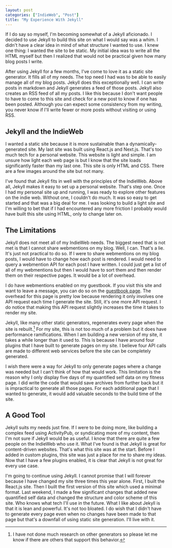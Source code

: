 ```yaml
---
layout: post
categories: ["IndieWeb", "Post"]
title: "My Experience With Jekyll"
---
```


If I do say so myself, I'm becoming somewhat of a Jekyll aficionado. I decided to use Jekyll to build this site on what I would say was a whim. I didn't have a clear idea in mind of what structure I wanted to use. I knew one thing: I wanted the site to be static. My initial idea was to write all the HTML myself but then I realized that would not be practical given how many blog posts I write. 

After using Jekyll for a few months, I've come to love it as a static site generator. It fills all of my needs. The top need I had was to be able to easily manage all of my blog posts. Jekyll does this exceptionally well. I can write posts in markdown and Jekyll generates a feed of those posts. Jekyll also creates an RSS feed of all my posts. I like this because I don't want people to have to come to this site and check for a new post to know if one has been posted. Although you can expect some consistency from my writing, you never know if I'll write fewer or more posts without visiting or using RSS.

## Jekyll and the IndieWeb

I wanted a static site because it is more sustainable than a dynamically-generated site. My last site was built using React.js and Next.js. That's too much tech for a personal website. This website is light and simple. I am unsure how light each web page is but I know that the site loads significantly faster than my last one. This site is only HTML and CSS. There are a few images around the site but not many.

I've found that Jekyll fits in well with the principles of the IndieWeb. Above all, Jekyll makes it easy to set up a personal website. That's step one. Once I had my personal site up and running, I was ready to explore other features on the indie web. Without one, I couldn't do much. It was so easy to get started and that was a big deal for me. I was looking to build a light site and I'm willing to bet that if I had encountered any more friction I probably would have built this site using HTML, only to change later on.

## The Limitations

Jekyll does not meet all of my IndieWeb needs. The biggest need that is not met is that I cannot share webmentions on my blog. Well, I can. That's a lie. It's just not practical to do so. If I were to share webmentions on my blog posts, I would have to change how each post is rendered. I would need to query a webmention API for each post I have written. I could just get a list of all of my webmentions but then I would have to sort them and then render them on their respective pages. It would be a lot of overhead.

I do have webmentions enabled on my guestbook. If you visit this site and want to leave a message, you can do so on the [guestbook page](/guestbook/). The overhead for this page is pretty low because rendering it only involves one API request each time I generate the site. Still, it's one more API request. I do notice that making this API request slightly increases the time it takes to render my site.

Jekyll, like many other static generators, regenerates every page when the site is rebuilt.[^1] For my site, this is not too much of a problem but it does have performance ramifications. When I am building a new version of my site, it takes a while longer than it used to. This is because I have around four plugins that I have built to generate pages on my site. I believe four API calls are made to different web services before the site can be completely generated.

I wish there were a way for Jekyll to only generate pages where a change was needed but I can't think of how that would work. This limitation is the reason why I only display five days of my quantified self data on my fitness page. I did write the code that would save archives from further back but it is impractical to generate all those pages. For each additional page that I wanted to generate, it would add valuable seconds to the build time of the site.

## A Good Tool

Jekyll suits my needs just fine. If I were to be doing more, like building a complex feed using ActivityPub, or syndicating more of my content, then I'm not sure if Jekyll would be as useful. I know that there are quite a few people on the IndieWeb who use it. What I've found is that Jekyll is great for content-driven websites. That's what this site was at the start. Before I added in custom plugins, this site was just a place for me to share my ideas. Now that I have a few plugins enabled, it is clear that Jekyll is not great for every use case.

I'm going to continue using Jekyll. I cannot promise that I will forever because I have changed my site three times this year alone. First, I built the React.js site. Then I built the first version of this site which used a minimal format. Last weekend, I made a few significant changes that added new quantified self data and changed the structure and color scheme of this site. Who knows what tech I'll use in the future. What I like about Jekyll is that it is lean and powerful. It's not too bloated. I do wish that I didn't have to generate every page even when no changes have been made to that page but that's a downfall of using static site generation. I'll live with it.

[^1]: I have not done much research on other generators so please let me know if there are others that support this behavior.